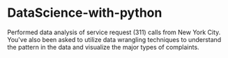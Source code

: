 # DataScience-with-python
Performed data analysis of service request (311) calls from New York City. You've also been asked to utilize data wrangling techniques to understand the pattern in the data and visualize the major types of complaints.
